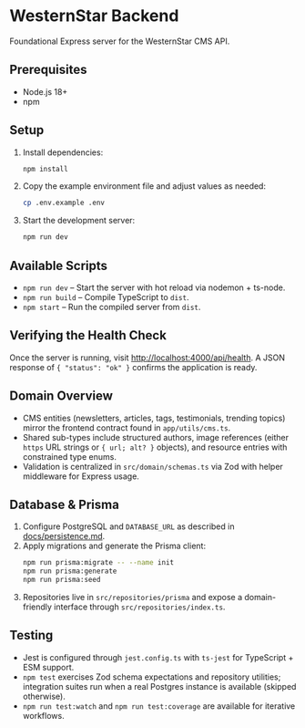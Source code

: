 # WesternStar Backend

Foundational Express server for the WesternStar CMS API.

## Prerequisites

- Node.js 18+
- npm

## Setup

1. Install dependencies:
   ```bash
   npm install
   ```
2. Copy the example environment file and adjust values as needed:
   ```bash
   cp .env.example .env
   ```
3. Start the development server:
   ```bash
   npm run dev
   ```

## Available Scripts

- `npm run dev` – Start the server with hot reload via nodemon + ts-node.
- `npm run build` – Compile TypeScript to `dist`.
- `npm start` – Run the compiled server from `dist`.

## Verifying the Health Check

Once the server is running, visit [http://localhost:4000/api/health](http://localhost:4000/api/health). A JSON response of `{ "status": "ok" }` confirms the application is ready.

## Domain Overview

- CMS entities (newsletters, articles, tags, testimonials, trending topics) mirror the frontend contract found in `app/utils/cms.ts`.
- Shared sub-types include structured authors, image references (either `https` URL strings or `{ url; alt? }` objects), and resource entries with constrained type enums.
- Validation is centralized in `src/domain/schemas.ts` via Zod with helper middleware for Express usage.

## Database & Prisma

1. Configure PostgreSQL and `DATABASE_URL` as described in [docs/persistence.md](docs/persistence.md).
2. Apply migrations and generate the Prisma client:
   ```bash
   npm run prisma:migrate -- --name init
   npm run prisma:generate
   npm run prisma:seed
   ```
3. Repositories live in `src/repositories/prisma` and expose a domain-friendly interface through `src/repositories/index.ts`.

## Testing

- Jest is configured through `jest.config.ts` with `ts-jest` for TypeScript + ESM support.
- `npm test` exercises Zod schema expectations and repository utilities; integration suites run when a real Postgres instance is available (skipped otherwise).
- `npm run test:watch` and `npm run test:coverage` are available for iterative workflows.
